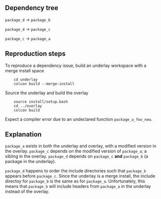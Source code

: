 ## Dependency tree

`package_d` -> `package_b`

`package_d` -> `package_c`

`package_c` -> `package_a`

## Reproduction steps

To reproduce a dependency issue, build an underlay workspace with a merge install space

        cd underlay
        colcon build --merge-install

Source the underlay and build the overlay


        source install/setup.bash
        cd ../overlay
        colcon build

Expect a compiler error due to an undeclared function `package_a_foo_new`.

## Explanation

`package_a` exists in both the underlay and overlay, with a modified version in the overlay.
`package_c` depends on the modified version of `package_a`; a sibling in the overlay.
`package_d` depends on `package_c` **and** `package_b` (a package in the underlay).

`package_d` happens to order the include directories such that `package_b` appears before `package_c`.
Since the underlay is a merge install, the include directoy for `package_b` is the same as for `package_a`.
Unfortunately, this means that `package_b` will include headers from `package_a` in the underlay instead of the overlay.
